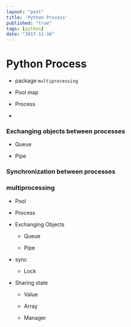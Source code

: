 ```yaml
---
layout: "post"
title: 'Python Process'
published: "true"
tags: [python]
date: "2017-11-16"
---
```


# Python Process

- package `multiprocessing`

- Pool
  map

- Process
-

### Exchanging objects between processes

- Queue

- Pipe

### Synchronization between processes

### multiprocessing

- Pool

- Process

- Exchanging Objects

  - Queue

  - Pipe

- sync

  - Lock

- Sharing state

  - Value

  - Array

  - Manager